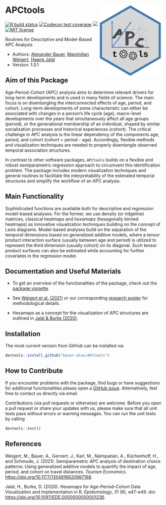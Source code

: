 
# APCtools <img src="man/figures/hex-sticker/hex-sticker.svg" align="right" width="200"/>

<!-- badges: start -->

[![R build
status](https://github.com/bauer-alex/APCtools/workflows/R-CMD-check/badge.svg)](https://github.com/bauer-alex/APCtools/actions)
[![Codecov test
coverage](https://codecov.io/gh/bauer-alex/APCtools/branch/main/graph/badge.svg?token=KrjDYWRi2W)](https://app.codecov.io/gh/bauer-alex/APCtools)
[![](https://cranlogs.r-pkg.org/badges/grand-total/APCtools)](https://cran.r-project.org/package=APCtools)
[![MIT
license](https://img.shields.io/badge/license-MIT-brightgreen.svg)](https://opensource.org/licenses/MIT)
<!-- badges: end -->

Routines for Descriptive and Model-Based APC Analysis

-   Authors: [Alexander
    Bauer](https://www.en.stablab.stat.uni-muenchen.de/people/doktoranden/bauer1/index.html),
    [Maximilian
    Weigert](https://www.en.stablab.stat.uni-muenchen.de/people/doktoranden/weigert/index.html),
    [Hawre
    Jalal](https://www.publichealth.pitt.edu/home/directory/hawre-jalal)
-   Version: 1.0.1

## Aim of this Package

Age-Period-Cohort (APC) analysis aims to determine relevant drivers for
long-term developments and is used in many fields of science. The main
focus is on disentangling the interconnected effects of age, period, and
cohort. Long-term developments of some characteristic can either be
associated with changes in a person’s life cycle (age), macro-level
developments over the years that simultaneously affect all age groups
(period), or the generational membership of an individual, shaped by
similar socialization processes and historical experiences (cohort). The
critical challenge in APC analysis is the linear dependency of the
components age, period, and cohort (cohort = period - age). Accordingly,
flexible methods and visualization techniques are needed to properly
disentangle observed temporal association structures.

In contrast to other software packages, `APCtools` builds on a flexible
and robust semiparametric regression approach to circumvent this
identification problem. The package includes modern visualization
techniques and general routines to facilitate the interpretability of
the estimated temporal structures and simplify the workflow of an APC
analysis.

## Main Functionality

Sophisticated functions are available both for descriptive and
regression model-based analyses. For the former, we use density (or
ridgeline) matrices, classical heatmaps and *hexamaps* (hexagonally
binned heatmaps) as innovative visualization techniques building on the
concept of Lexis diagrams. Model-based analyses build on the separation
of the temporal dimensions based on generalized additive models, where a
tensor product interaction surface (usually between age and period) is
utilized to represent the third dimension (usually cohort) on its
diagonal. Such tensor product surfaces can also be estimated while
accounting for further covariates in the regression model.

## Documentation and Useful Materials

-   To get an overview of the functionalities of the package, check out
    the [package
    vignette](https://bauer-alex.github.io/APCtools/articles/main_functionality.html).

-   See [Weigert et
    al. (2021)](https://doi.org/10.1177/1354816620987198) or our
    corresponding [research
    poster](https://www.researchgate.net/publication/353852226_Visualization_techniques_for_semiparametric_APC_analysis_Using_Generalized_Additive_Models_to_examine_touristic_travel_distances)
    for methodological details.

-   Hexamaps as a concept for the visualization of APC structures are
    outlined in [Jalal &
    Burke (2020)](https://doi.org/10.1097/EDE.0000000000001236).

## Installation

The most current version from GitHub can be installed via

``` r
devtools::install_github("bauer-alex/APCtools")
```

## How to Contribute

If you encounter problems with the package, find bugs or have
suggestions for additional functionalities please open a [GitHub
issue](https://github.com/bauer-alex/APCtools/issues). Alternatively,
feel free to contact us directly via email.

Contributions (via pull requests or otherwise) are welcome. Before you
open a pull request or share your updates with us, please make sure that
all unit tests pass without errors or warning messages. You can run the
unit tests by calling

``` r
devtools::test()
```

## References

Weigert, M., Bauer, A., Gernert, J., Karl, M., Nalmpatian, A.,
Küchenhoff, H., and Schmude, J. (2021). Semiparametric APC analysis of
destination choice patterns: Using generalized additive models to
quantify the impact of age, period, and cohort on travel distances.
*Tourism Economics*. <https://doi.org/10.1177/1354816620987198>.

Jalal, H., Burke, D. (2020). Hexamaps for Age–Period–Cohort Data
Visualization and Implementation in R. *Epidemiology*, 31 (6), e47-e49.
doi: <https://doi.org/10.1097/EDE.0000000000001236>.
